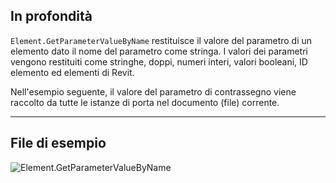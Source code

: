 ## In profondità
`Element.GetParameterValueByName` restituisce il valore del parametro di un elemento dato il nome del parametro come stringa. I valori dei parametri vengono restituiti come stringhe, doppi, numeri interi, valori booleani, ID elemento ed elementi di Revit.

Nell'esempio seguente, il valore del parametro di contrassegno viene raccolto da tutte le istanze di porta nel documento (file) corrente.
___
## File di esempio

![Element.GetParameterValueByName](./Revit.Elements.Element.GetParameterValueByName_img.jpg)
